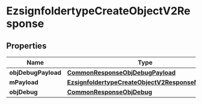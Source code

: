 
# EzsignfoldertypeCreateObjectV2Response

## Properties
Name | Type | Description | Notes
------------ | ------------- | ------------- | -------------
**objDebugPayload** | [**CommonResponseObjDebugPayload**](CommonResponseObjDebugPayload.md) |  | 
**mPayload** | [**EzsignfoldertypeCreateObjectV2ResponseMPayload**](EzsignfoldertypeCreateObjectV2ResponseMPayload.md) |  | 
**objDebug** | [**CommonResponseObjDebug**](CommonResponseObjDebug.md) |  |  [optional]



